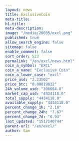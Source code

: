 ```yaml
---
layout: news
title: ExclusiveCoin
meta-title: 
h1-title: 
meta-description: 
image: "/media/20035/excl.png"
published: true
allow_search_engine: false
sitemap: false
enable_comment: false
sort_order: 523
permalink: "/en/excl/news.html"
coin_a_symbol: "EXCL"
coin_a_name: "Exclusive Coin"
coin_a_lower_case: "excl"
price_usd: "2.23502"
price_btc: "0.00019022"
24h_volume_usd: "306684.0"
market_cap_usd: "4434118.0"
total_supply: "4434118.0"
available_supply: "4434118.0"
percent_change_1h: "2.18"
percent_change_24h: "7.67"
percent_change_7d: "0.93"
last_updated: "1517140744"
parent-url: "/en/excl/"
author: Sam
---
```


